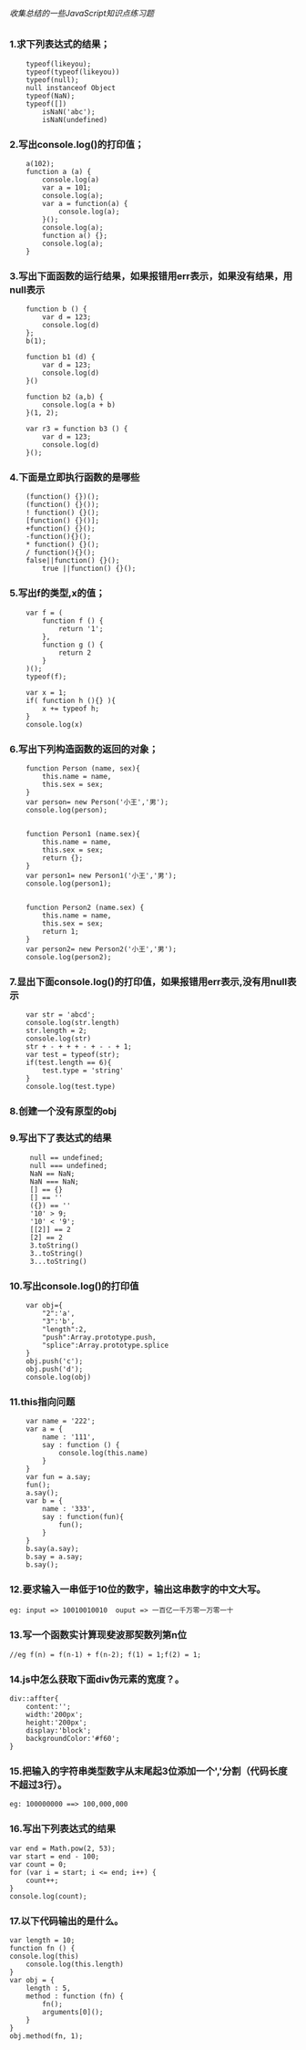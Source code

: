 ###### 收集总结的一些JavaScript知识点练习题

### 1.求下列表达式的结果；
```
	typeof(likeyou);                         
	typeof(typeof(likeyou))                 
	typeof(null);
	null instanceof Object							
	typeof(NaN);							
	typeof([])                          
        isNaN('abc'); 
        isNaN(undefined)
```
### 2.写出console.log()的打印值；
```
	a(102);
	function a (a) {
	    console.log(a)                                                     
	    var a = 101;
	    console.log(a);                                                    
	    var a = function(a) {
	        console.log(a);                                                
	    }();
	    console.log(a);                                                   
	    function a() {};
	    console.log(a);                                                    
	}
```
### 3.写出下面函数的运行结果，如果报错用err表示，如果没有结果，用null表示
```
	function b () {
	    var d = 123;
	    console.log(d)
	};
	b(1);

	function b1 (d) {
	    var d = 123;
	    console.log(d)
	}()

	function b2 (a,b) {
	    console.log(a + b)
	}(1, 2);

	var r3 = function b3 () {
	    var d = 123;
	    console.log(d)
	}();
```
### 4.下面是立即执行函数的是哪些
```
	(function() {})();
	(function() {}());
	! function() {}();
	[function() {}()];
	+function() {}();
	-function(){}();
	* function() {}();
	/ function(){}();                                                                        
	false||function() {}();
        true ||function() {}();
```
### 5.写出f的类型,x的值；
```
	var f = (
	    function f () {
	        return '1';
	    },
	    function g () {
	        return 2
	    }
	)();
	typeof(f);                          

	var x = 1;
	if( function h (){} ){
		x += typeof h;
	}
	console.log(x)              
```

### 6.写出下列构造函数的返回的对象；
```
	function Person (name, sex){
		this.name = name,
		this.sex = sex;
	}
	var person= new Person('小王','男');
	console.log(person);                        


	function Person1 (name.sex){
		this.name = name,
		this.sex = sex;
		return {};
	}
	var person1= new Person1('小王','男');
	console.log(person1);                         


	function Person2 (name.sex) {
		this.name = name,
		this.sex = sex;
		return 1;
	}
	var person2= new Person2('小王','男');
	console.log(person2); 
```
### 7.显出下面console.log()的打印值，如果报错用err表示,没有用null表示
```
	var str = 'abcd';
	console.log(str.length)                        
	str.length = 2;
	console.log(str)                                
	str + - + + + - + - - + 1;
	var test = typeof(str);
	if(test.length == 6){
		test.type = 'string'                         
	}
	console.log(test.type)
```
### 8.创建一个没有原型的obj



### 9.写出下了表达式的结果
```
	 null == undefined;
	 null === undefined;
	 NaN == NaN;
	 NaN === NaN;
	 [] == {}
	 [] == ''
	 ({}) == ''
	 '10' > 9;
	 '10' < '9';
	 [[2]] == 2
	 [2] == 2
	 3.toString()
     3..toString()
     3...toString()

```
### 10.写出console.log()的打印值
```
	var obj={
		"2":'a',
		"3":'b',
		"length":2,
		"push":Array.prototype.push,
		"splice":Array.prototype.splice
	}
	obj.push('c');
	obj.push('d');
	console.log(obj)			
```															
### 11.this指向问题
```
	var name = '222';
	var a = {
		name : '111',
		say : function () {
			console.log(this.name)
		}
	}
	var fun = a.say;
	fun();														
	a.say();													
	var b = {
		name : '333',
		say : function(fun){
			fun();
		}
	}
	b.say(a.say);												
	b.say = a.say;
	b.say();													
```
### 12.要求输入一串低于10位的数字，输出这串数字的中文大写。
    eg: input => 10010010010  ouput => 一百亿一千万零一万零一十

### 13.写一个函数实计算现斐波那契数列第n位
```
//eg f(n) = f(n-1) + f(n-2); f(1) = 1;f(2) = 1;
```
### 14.js中怎么获取下面div伪元素的宽度？。
```
div::affter{
    content:'';
    width:'200px';
    height:'200px';
    display:'block';
    backgroundColor:'#f60';
}
```
### 15.把输入的字符串类型数字从末尾起3位添加一个','分割（代码长度不超过3行）。
```
eg: 100000000 ==> 100,000,000
```

### 16.写出下列表达式的结果
```
var end = Math.pow(2, 53);
var start = end - 100;
var count = 0;
for (var i = start; i <= end; i++) {
    count++;
}
console.log(count);
```
### 17.以下代码输出的是什么。
```
var length = 10;
function fn () {
console.log(this)
    console.log(this.length)
}
var obj = {
    length : 5,
    method : function (fn) {
        fn();
        arguments[0]();
    }
}
obj.method(fn, 1);
```

